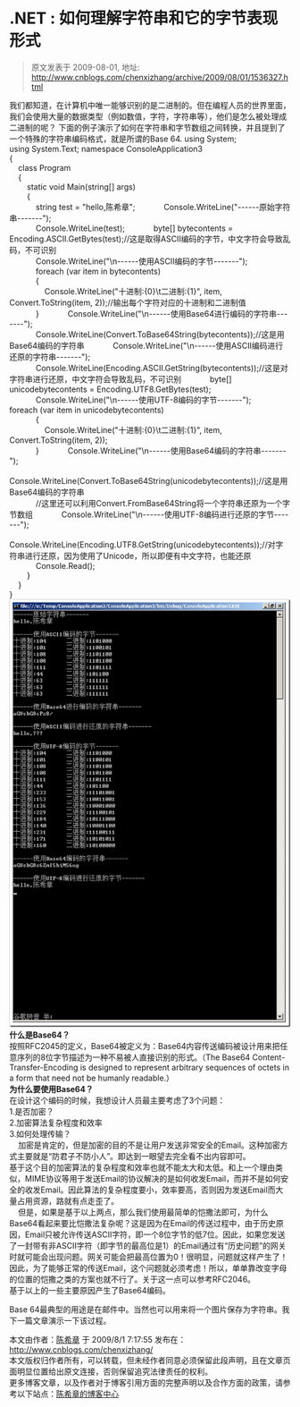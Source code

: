 # .NET : 如何理解字符串和它的字节表现形式 
> 原文发表于 2009-08-01, 地址: http://www.cnblogs.com/chenxizhang/archive/2009/08/01/1536327.html 


我们都知道，在计算机中唯一能够识别的是二进制的。但在编程人员的世界里面，我们会使用大量的数据类型（例如数值，字符，字符串等），他们是怎么被处理成二进制的呢？ 下面的例子演示了如何在字符串和字节数组之间转换，并且提到了一个特殊的字符串编码格式，就是所谓的Base 64. using System;  
using System.Text; namespace ConsoleApplication3  
{  
    class Program  
    {  
        static void Main(string[] args)  
        {  
            string test = "hello,陈希章";             Console.WriteLine("------原始字符串-------");  
            Console.WriteLine(test);             byte[] bytecontents = Encoding.ASCII.GetBytes(test);//这是取得ASCII编码的字节，中文字符会导致乱码，不可识别  
            Console.WriteLine("\n------使用ASCII编码的字节-------");  
            foreach (var item in bytecontents)  
            {  
                Console.WriteLine("十进制:{0}\t二进制:{1}", item, Convert.ToString(item, 2));//输出每个字符对应的十进制和二进制值  
            }             Console.WriteLine("\n------使用Base64进行编码的字符串-------");  
            Console.WriteLine(Convert.ToBase64String(bytecontents));//这是用Base64编码的字符串             Console.WriteLine("\n------使用ASCII编码进行还原的字符串-------");  
            Console.WriteLine(Encoding.ASCII.GetString(bytecontents));//这是对字符串进行还原，中文字符会导致乱码，不可识别             byte[] unicodebytecontents = Encoding.UTF8.GetBytes(test);  
            Console.WriteLine("\n------使用UTF-8编码的字节-------");             foreach (var item in unicodebytecontents)  
            {  
                Console.WriteLine("十进制:{0}\t二进制:{1}", item, Convert.ToString(item, 2));  
            }             Console.WriteLine("\n------使用Base64编码的字符串-------");  
            Console.WriteLine(Convert.ToBase64String(unicodebytecontents));//这是用Base64编码的字符串  
            //这里还可以利用Convert.FromBase64String将一个字符串还原为一个字节数组             Console.WriteLine("\n------使用UTF-8编码进行还原的字节-------");  
            Console.WriteLine(Encoding.UTF8.GetString(unicodebytecontents));//对字符串进行还原，因为使用了Unicode，所以即便有中文字符，也能还原  
            Console.Read();  
        }  
    }  
} [![image](./images/1536327-image_thumb_1.png "image")](http://images.cnblogs.com/cnblogs_com/chenxizhang/WindowsLiveWriter/5b01e4b204f5.NET_66A3/image_4.png) **什么是Base64？**  
按照RFC2045的定义，Base64被定义为：Base64内容传送编码被设计用来把任意序列的8位字节描述为一种不易被人直接识别的形式。（The Base64 Content-Transfer-Encoding is designed to represent arbitrary sequences of octets in a form that need not be humanly readable.）  
**为什么要使用Base64？**  
在设计这个编码的时候，我想设计人员最主要考虑了3个问题：  
1.是否加密？  
2.加密算法复杂程度和效率  
3.如何处理传输？  
    加密是肯定的，但是加密的目的不是让用户发送非常安全的Email。这种加密方式主要就是“防君子不防小人”。即达到一眼望去完全看不出内容即可。  
基于这个目的加密算法的复杂程度和效率也就不能太大和太低。和上一个理由类似，MIME协议等用于发送Email的协议解决的是如何收发Email，而并不是如何安全的收发Email。因此算法的复杂程度要小，效率要高，否则因为发送Email而大量占用资源，路就有点走歪了。  
    但是，如果是基于以上两点，那么我们使用最简单的恺撒法即可，为什么Base64看起来要比恺撒法复杂呢？这是因为在Email的传送过程中，由于历史原因，Email只被允许传送ASCII字符，即一个8位字节的低7位。因此，如果您发送了一封带有非ASCII字符（即字节的最高位是1）的Email通过有“历史问题”的网关时就可能会出现问题。网关可能会把最高位置为0！很明显，问题就这样产生了！因此，为了能够正常的传送Email，这个问题就必须考虑！所以，单单靠改变字母的位置的恺撒之类的方案也就不行了。关于这一点可以参考RFC2046。  
基于以上的一些主要原因产生了Base64编码。  

 Base 64最典型的用途是在邮件中。当然也可以用来将一个图片保存为字符串。我下一篇文章演示一下该过程。

 本文由作者：[陈希章](http://www.xizhang.com) 于 2009/8/1 7:17:55 发布在：<http://www.cnblogs.com/chenxizhang/>  
 本文版权归作者所有，可以转载，但未经作者同意必须保留此段声明，且在文章页面明显位置给出原文连接，否则保留追究法律责任的权利。   
 更多博客文章，以及作者对于博客引用方面的完整声明以及合作方面的政策，请参考以下站点：[陈希章的博客中心](http://www.xizhang.com/blog.htm) 



























